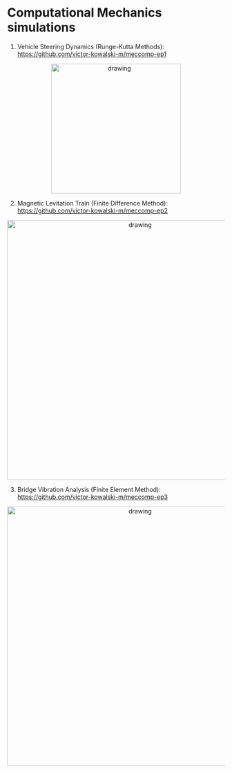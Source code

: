 # Computational Mechanics simulations

1. Vehicle Steering Dynamics (Runge-Kutta Methods): https://github.com/victor-kowalski-m/meccomp-ep1

<p align="center">
<img src="https://user-images.githubusercontent.com/70666266/146541406-49025cc4-fd1b-49d6-bf8e-37e634e968c0.jpg" alt="drawing" width="300"/>
</p>
  
2. Magnetic Levitation Train (Finite Difference Method): https://github.com/victor-kowalski-m/meccomp-ep2

<p align="center">
<img src="https://user-images.githubusercontent.com/70666266/146541415-5599a78d-ecd6-4c2e-9f66-c424a74c1ac8.jpg" alt="drawing" width="600"/>
</p>

3. Bridge Vibration Analysis (Finite Element Method): https://github.com/victor-kowalski-m/meccomp-ep3

<p align="center">
<img src="https://user-images.githubusercontent.com/70666266/146541427-62eeb771-ef16-4658-805c-776cdf3a301f.jpg" alt="drawing" width="600"/>
</p>
